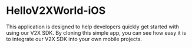 # HelloV2XWorld-iOS
This application is designed to help developers quickly get started with using our V2X SDK. By cloning this simple app, you can see how easy it is to integrate our V2X SDK into your own mobile projects.
